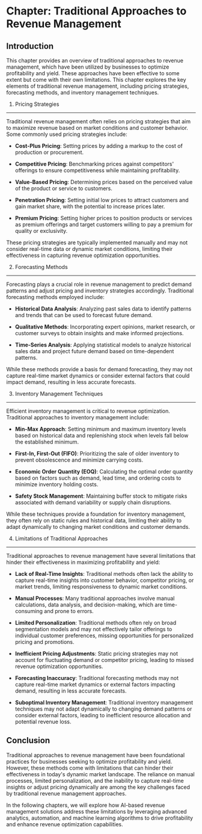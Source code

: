 Chapter: Traditional Approaches to Revenue Management
=====================================================

Introduction
------------

This chapter provides an overview of traditional approaches to revenue management, which have been utilized by businesses to optimize profitability and yield. These approaches have been effective to some extent but come with their own limitations. This chapter explores the key elements of traditional revenue management, including pricing strategies, forecasting methods, and inventory management techniques.

1. Pricing Strategies
---------------------

Traditional revenue management often relies on pricing strategies that aim to maximize revenue based on market conditions and customer behavior. Some commonly used pricing strategies include:

* **Cost-Plus Pricing**: Setting prices by adding a markup to the cost of production or procurement.

* **Competitive Pricing**: Benchmarking prices against competitors' offerings to ensure competitiveness while maintaining profitability.

* **Value-Based Pricing**: Determining prices based on the perceived value of the product or service to customers.

* **Penetration Pricing**: Setting initial low prices to attract customers and gain market share, with the potential to increase prices later.

* **Premium Pricing**: Setting higher prices to position products or services as premium offerings and target customers willing to pay a premium for quality or exclusivity.

These pricing strategies are typically implemented manually and may not consider real-time data or dynamic market conditions, limiting their effectiveness in capturing revenue optimization opportunities.

2. Forecasting Methods
----------------------

Forecasting plays a crucial role in revenue management to predict demand patterns and adjust pricing and inventory strategies accordingly. Traditional forecasting methods employed include:

* **Historical Data Analysis**: Analyzing past sales data to identify patterns and trends that can be used to forecast future demand.

* **Qualitative Methods**: Incorporating expert opinions, market research, or customer surveys to obtain insights and make informed projections.

* **Time-Series Analysis**: Applying statistical models to analyze historical sales data and project future demand based on time-dependent patterns.

While these methods provide a basis for demand forecasting, they may not capture real-time market dynamics or consider external factors that could impact demand, resulting in less accurate forecasts.

3. Inventory Management Techniques
----------------------------------

Efficient inventory management is critical to revenue optimization. Traditional approaches to inventory management include:

* **Min-Max Approach**: Setting minimum and maximum inventory levels based on historical data and replenishing stock when levels fall below the established minimum.

* **First-In, First-Out (FIFO)**: Prioritizing the sale of older inventory to prevent obsolescence and minimize carrying costs.

* **Economic Order Quantity (EOQ)**: Calculating the optimal order quantity based on factors such as demand, lead time, and ordering costs to minimize inventory holding costs.

* **Safety Stock Management**: Maintaining buffer stock to mitigate risks associated with demand variability or supply chain disruptions.

While these techniques provide a foundation for inventory management, they often rely on static rules and historical data, limiting their ability to adapt dynamically to changing market conditions and customer demands.

4. Limitations of Traditional Approaches
----------------------------------------

Traditional approaches to revenue management have several limitations that hinder their effectiveness in maximizing profitability and yield:

* **Lack of Real-Time Insights**: Traditional methods often lack the ability to capture real-time insights into customer behavior, competitor pricing, or market trends, limiting responsiveness to dynamic market conditions.

* **Manual Processes**: Many traditional approaches involve manual calculations, data analysis, and decision-making, which are time-consuming and prone to errors.

* **Limited Personalization**: Traditional methods often rely on broad segmentation models and may not effectively tailor offerings to individual customer preferences, missing opportunities for personalized pricing and promotions.

* **Inefficient Pricing Adjustments**: Static pricing strategies may not account for fluctuating demand or competitor pricing, leading to missed revenue optimization opportunities.

* **Forecasting Inaccuracy**: Traditional forecasting methods may not capture real-time market dynamics or external factors impacting demand, resulting in less accurate forecasts.

* **Suboptimal Inventory Management**: Traditional inventory management techniques may not adapt dynamically to changing demand patterns or consider external factors, leading to inefficient resource allocation and potential revenue loss.

Conclusion
----------

Traditional approaches to revenue management have been foundational practices for businesses seeking to optimize profitability and yield. However, these methods come with limitations that can hinder their effectiveness in today's dynamic market landscape. The reliance on manual processes, limited personalization, and the inability to capture real-time insights or adjust pricing dynamically are among the key challenges faced by traditional revenue management approaches.

In the following chapters, we will explore how AI-based revenue management solutions address these limitations by leveraging advanced analytics, automation, and machine learning algorithms to drive profitability and enhance revenue optimization capabilities.
